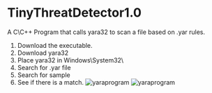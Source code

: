 # TinyThreatDetector1.0
A C\C++ Program that calls yara32 to scan a file based on .yar rules.

1. Download the executable.
2. Download yara32
3. Place yara32 in Windows\System32\
4. Search for .yar file
5. Search for sample
6. See if there is a match.
![yaraprogram](https://github.com/SuzukiCode/TinyThreatDetector1.0/assets/20326338/c4bacd56-b539-45ab-a95e-c1cfd6a5c0ac)
![yaraprogram](https://github.com/SuzukiCode/TinyThreatDetector1.0/assets/20326338/c4bacd56-b539-45ab-a95e-c1cfd6a5c0ac)

